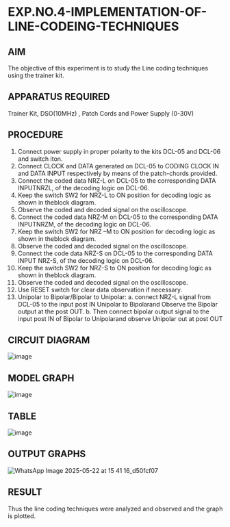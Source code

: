 # EXP.NO.4-IMPLEMENTATION-OF-LINE-CODEING-TECHNIQUES


## AIM   
  
 The objective of this experiment is to study the Line coding techniques using the trainer kit. 
 
## APPARATUS REQUIRED

Trainer Kit, DSO(10MHz) , Patch Cords and Power Supply (0-30V)  

## PROCEDURE

1. Connect power supply in proper polarity to the kits DCL-05 and DCL-06 and switch iton.
2. Connect CLOCK and DATA generated on DCL-05 to CODING CLOCK IN and
DATA INPUT respectively by means of the patch-chords provided.
3. Connect the coded data NRZ-L on DCL-05 to the corresponding DATA INPUTNRZL, of 
the decoding logic on DCL-06.
4. Keep the switch SW2 for NRZ-L to ON position for decoding logic as shown in theblock 
diagram.
5. Observe the coded and decoded signal on the oscilloscope.
6. Connect the coded data NRZ-M on DCL-05 to the corresponding DATA INPUTNRZM, of 
the decoding logic on DCL-06.
7. Keep the switch SW2 for NRZ –M to ON position for decoding logic as shown in theblock 
diagram.
8. Observe the coded and decoded signal on the oscilloscope.
9. Connect the code data NRZ-S on DCL-05 to the corresponding DATA INPUT NRZ-S, of 
the decoding logic on DCL-06.
10. Keep the switch SW2 for NRZ-S to ON position for decoding logic as shown in theblock 
diagram.
11. Observe the coded and decoded signal on the oscilloscope.
12. Use RESET switch for clear data observation if necessary.
13. Unipolar to Bipolar/Bipolar to Unipolar:
a. connect NRZ-L signal from DCL-05 to the input post IN Unipolar to Bipolarand 
Observe the Bipolar output at the post OUT.
b. Then connect bipolar output signal to the input post IN of Bipolar to Unipolarand 
observe Unipolar out at post OUT

## CIRCUIT DIAGRAM

![image](https://github.com/user-attachments/assets/7c80d90a-6b56-4a74-b6fe-0b58560beb47)


## MODEL GRAPH
![image](https://github.com/user-attachments/assets/d00335d6-a55d-48e6-8320-22beaf0341b6)

## TABLE
![image](https://github.com/user-attachments/assets/d8921e09-f30d-4381-ae20-1c6802ccb3f5)


## OUTPUT GRAPHS
![WhatsApp Image 2025-05-22 at 15 41 16_d50fcf07](https://github.com/user-attachments/assets/6e5c1f3e-c7e6-442d-bf9c-2e4162b56fd5)



## RESULT 
Thus the line coding techniques were analyzed and observed and the graph is plotted.
